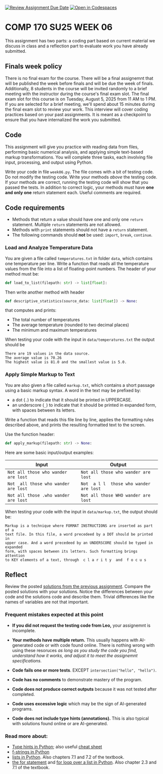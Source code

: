 [![Review Assignment Due Date](https://classroom.github.com/assets/deadline-readme-button-22041afd0340ce965d47ae6ef1cefeee28c7c493a6346c4f15d667ab976d596c.svg)](https://classroom.github.com/a/gjsc78Dx)
[![Open in Codespaces](https://classroom.github.com/assets/launch-codespace-2972f46106e565e64193e422d61a12cf1da4916b45550586e14ef0a7c637dd04.svg)](https://classroom.github.com/open-in-codespaces?assignment_repo_id=19893471)

# COMP 170 SU25 WEEK 06

This assignment has two parts: a coding part based on current material we discuss in class and a reflection part to evaluate work you have already submitted.





## Finals week policy

There is no final exam for the course. There will be a final assignemnt that will be published the week before finals and will be due the week of finals. Additionally, 8 students in the course will be invited randomly to a brief meeting with the instructor during the course's final exam slot. The final exam slot for this course is on Tuesday, August 5, 2025 from 11 AM to 1 PM. If you are selected for a brief meeting, we'll spend about 15 minutes during the final exam slot to review your work. This interview will cover coding practices based on your past assignments. It is meant as a checkpoint to ensure that you have internalized the work you submitted.


## Code

This assignment will give you practice with reading data from files, performing basic numerical analysis, and applying simple text-based markup transformations. You will complete three tasks, each involving file input, processing, and output using Python.

Write your code in file `week06.py`. The file comes with a bit of testing code. Do not modify the testing code. Write your methods *above* the testing code. If your methods are correct, running the testing code will show that you passed the tests. In addition to correct logic, your methods must have **one and only one** return statement each. Useful comments are required.


## Code requirements
* Methods that return a value should have one and only one `return` statement. Multiple `return` statements are not allowed.
* Methods with `print` statements should not have a `return` statement.
* The following commands should **not** be used: `import`, `break`, `continue`.


### Load and Analyze Temperature Data

You are given a file called `temperatures.txt` in folder `data`, which contains one temperature per line. Write a function that reads all the temperature values from the file into a list of floating-point numbers. The header of your method must be:
```python
def load_to_list(filepath: str) -> list[float]:
```

Then write another method with header
```python
def descriptive_statistics(source_data: list[float]) -> None:
```
that computes and prints:

* The total number of temperatures
* The average temperature (rounded to two decimal places)
* The minimum and maximum temperatures

When testing your code with the input in `data/temperatures.txt` the output should be
```text
There are 19 values in the data source.
The average value is 70.26
The highest value is 81.0 and the smallest value is 5.0.
```


### Apply Simple Markup to Text

You are also given a file called `markup.txt`, which contains a short passage using a basic markup syntax. A word in the text may be prefixed by:

* a dot (`.`) to indicate that it should be printed in UPPERCASE.
* an underscore (`_`) to indicate that it should be printed in expanded form, with spaces between its letters.

Write a function that reads this file line by line, applies the formatting rules described above, and prints the resulting formatted text to the screen.

Use the function header:

```python
def apply_markup(filepath: str) -> None:
```

Here are some basic input/output examples:

| Input | Output |
|-------|--------|
| `Not all those who wander are lost` | `Not all those who wander are lost` |
| `Not _all those who wander are lost` | `Not  a l l  those who wander are lost` |
| `Not all those .who wander are lost` | `Not all those WHO wander are lost`|

When testing your code with the input in `data/markup.txt`, the output should be:
```text
Markup is a technique where FORMAT INSTRUCTIONS are inserted as part of a 
text file. In this file, a word precedeed by a DOT should be printed in 
upper case. And a word precedeed by an UNDERSCORE should be typed in expanded 
form, with spaces between its letters. Such formatting brings attention 
to KEY elements of a text, through  c l a r i t y  and  f o c u s 
```

## Reflect

Review the posted [solutions from the previous assignment](./solutions_week05.py). Compare the posted solutions with your solutions. Notice the differences between your code and the solutions code and describe them. Trivial differences like the names of variables are not that important.

### Frequent mistakes expected at this point

* **If you did not request the testing code from Leo,** your assignemnt is incomplete.

* **Your methods have multiple return.** This usually happens with AI-generated code or with code found online. There is nothing wrong with using these resoruces *as long as you study the code you find, understand how it works, and adjust it to meet the assignemnt specifications.*

* **Code fails one or more tests**. EXCEPT `intersection("hello", "hello")`.

* **Code has no comments** to demonstrate mastery of the program.

* **Code does not produce correct outputs** because it was not tested after completed.

* **Code uses excessive logic** which may be the sign of AI-generated programs.

* **Code does not include type hints (annotations).** This is also typical with solutions found online or are AI-generated.


### Read more about:

* [Type hints in Python](https://docs.python.org/3/library/typing.html); also useful [cheat sheet](https://mypy.readthedocs.io/en/stable/cheat_sheet_py3.html#functions)
* [f-strings in Python](https://docs.python.org/3/tutorial/inputoutput.html#tut-f-strings)
* [lists in Python](https://docs.python.org/3/tutorial/datastructures.html). Also chapters 7.1 and 7.2 of the textbook.
* [the for statement](https://docs.python.org/3/reference/compound_stmts.html#for) and [for loop over a list in Python](https://docs.python.org/3/tutorial/controlflow.html#for-statements). Also chapter 2.3 and 7.1 of the textbook.
